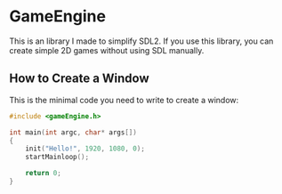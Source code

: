 # GameEngine

This is an library I made to simplify SDL2. If you use this library, you can create simple 2D games without using SDL manually.

## How to Create a Window

This is the minimal code you need to write to create a window:
```cpp
#include <gameEngine.h>

int main(int argc, char* args[])
{
    init("Hello!", 1920, 1080, 0);
    startMainloop();

    return 0;
}
```
